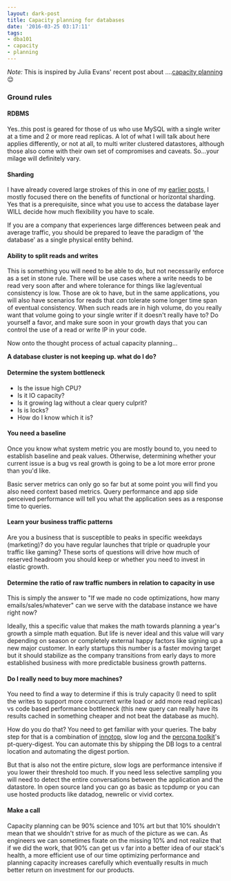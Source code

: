```yaml
---
layout: dark-post
title: Capacity planning for databases
date: '2016-03-25 03:17:11'
tags:
- dba101
- capacity
- planning
---
```


_Note:_ This is inspired by Julia Evans' recent post about ....[capacity planning](http://jvns.ca/blog/2016/03/20/how-do-you-do-capacity-planning/) 😌


### Ground rules

#### RDBMS
Yes..this post is geared for those of us who use MySQL with a single writer at a time and 2 or more read replicas. A lot of what I will talk about here applies differently, or not at all, to multi writer clustered datastores, although those also come with their own set of compromises and caveats. So...your milage will definitely vary.

#### Sharding

I have already covered large strokes of this in one of my [earlier posts](https://blog.dbsmasher.com/2015/02/08/scaling-mysql-at-sendgrid/), I mostly focused there on the benefits of functional or horizontal sharding. Yes that is a prerequisite, since what you use to access the database layer WILL decide how much flexibility you have to scale.

If you are a company that experiences large differences between peak and average traffic, you should be prepared to leave the paradigm of 'the database' as a single physical entity behind.

#### Ability to split reads and writes

This is something you will need to be able to do, but not necessarily enforce as a set in stone rule. There will be use cases where a write needs to be read very soon after and where tolerance for things like lag/eventual consistency is low. Those are ok to have, but in the same applications, you will also have scenarios for reads that *can* tolerate some longer time span of eventual consistency. When such reads are in high volume, do you really want that volume going to your single writer if it doesn't really have to? Do yourself a favor, and make sure soon in your growth days that you can control the use of a read or write IP in your code.

Now onto the thought process of actual capacity planning...

**A database cluster is not keeping up. what do I do?**

#### Determine the system bottleneck

* Is the issue high CPU?
* Is it IO capacity?
* Is it growing lag without a clear query culprit?
* Is is locks?
* How do I know which it is?

#### You need a baseline
Once you know what system metric you are mostly bound to, you need to establish baseline and peak values. Otherwise, determining whether your current issue is a bug vs real growth is going to be a lot more error prone than you'd like.

Basic server metrics can only go so far but at some point you will find you also need context based metrics. Query performance and app side perceived performance will tell you what the application sees as a response time to queries.

#### Learn your business traffic patterns
Are you a business that is susceptible to peaks in specific weekdays (marketing)? do you have regular launches that triple or quadruple your traffic like gaming? These sorts of questions will drive how much of reserved headroom you should keep or whether you need to invest in elastic growth.  

#### Determine the ratio of raw traffic numbers in relation to capacity in use
This is simply the answer to "If we made no code optimizations, how many emails/sales/whatever" can we serve with the database instance we have right now?

Ideally, this a specific value that makes the math towards planning a year's growth a simple math equation. But life is never ideal and this value will vary depending on season or completely external happy factors like signing up a new major customer. In early startups this number is a faster moving target but it should stabilize as the company transitions from early days to more established business with more predictable business growth patterns.

#### Do I really need to buy more machines?
You need to find a way to determine if this is truly capacity (I need to split the writes to support more concurrent write load or add more read replicas) vs code based performance bottleneck (this new query can really have its results cached in something cheaper and not beat the database as much).

How do you do that? You need to get familiar with your queries. The baby step for that is a combination of [innotop](http://innotop.googlecode.com/svn/html/manual.html), slow log and the [percona toolkit](https://www.percona.com/software/mysql-tools/percona-toolkit)'s pt-query-digest. You can automate this by shipping the DB logs to a central location and automating the digest portion.

But that is also not the entire picture, slow logs are performance intensive if you lower their threshold too much. If you need less selective sampling you will need to detect the entire conversations between the application and the datastore. In open source land you can go as basic as tcpdump or you can use hosted products like datadog, newrelic or vivid cortex.

#### Make a call
Capacity planning can be 90% science and 10% art but that 10% shouldn't mean that we shouldn't strive for as much of the picture as we can. As engineers we can sometimes fixate on the missing 10% and not realize that if we did the work, that 90% can get us v far into a better idea of our stack's health, a more efficient use of our time optimizing performance and planning capacity increases carefully which eventually results in much better return on investment for our products.
